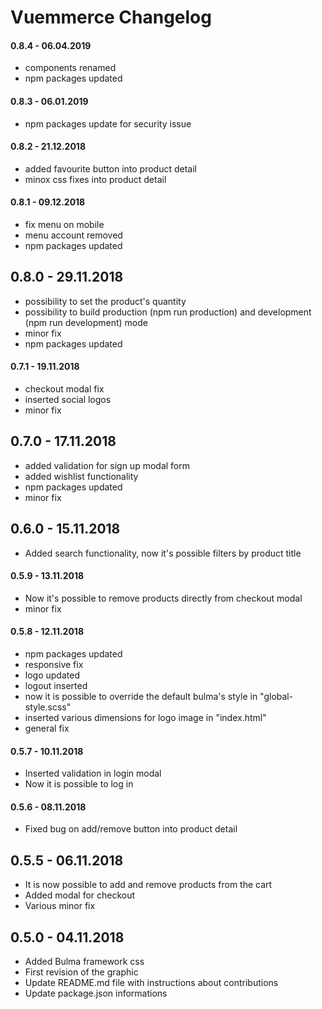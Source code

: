 # Vuemmerce Changelog

#### 0.8.4 - 06.04.2019
* components renamed
* npm packages updated

#### 0.8.3 - 06.01.2019
* npm packages update for security issue

#### 0.8.2 - 21.12.2018

* added favourite button into product detail
* minox css fixes into product detail

#### 0.8.1 - 09.12.2018

* fix menu on mobile
* menu account removed
* npm packages updated

## 0.8.0 - 29.11.2018

* possibility to set the product's quantity
* possibility to build production (npm run production) and development (npm run development) mode
* minor fix
* npm packages updated

#### 0.7.1 - 19.11.2018

* checkout modal fix
* inserted social logos
* minor fix

## 0.7.0 - 17.11.2018

* added validation for sign up modal form
* added wishlist functionality
* npm packages updated
* minor fix

## 0.6.0 - 15.11.2018

* Added search functionality, now it's possible filters by product title

#### 0.5.9 - 13.11.2018

* Now it's possible to remove products directly from checkout modal
* minor fix

#### 0.5.8 - 12.11.2018

* npm packages updated
* responsive fix
* logo updated
* logout inserted
* now it is possible to override the default bulma's style in "global-style.scss"
* inserted various dimensions for logo image in "index.html"
* general fix

#### 0.5.7 - 10.11.2018

* Inserted validation in login modal
* Now it is possible to log in

#### 0.5.6 - 08.11.2018

* Fixed bug on add/remove button into product detail

## 0.5.5 - 06.11.2018

* It is now possible to add and remove products from the cart
* Added modal for checkout
* Various minor fix

## 0.5.0 - 04.11.2018

* Added Bulma framework css
* First revision of the graphic
* Update README.md file with instructions about contributions
* Update package.json informations